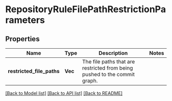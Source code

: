 # RepositoryRuleFilePathRestrictionParameters

## Properties

Name | Type | Description | Notes
------------ | ------------- | ------------- | -------------
**restricted_file_paths** | **Vec<String>** | The file paths that are restricted from being pushed to the commit graph. | 

[[Back to Model list]](../README.md#documentation-for-models) [[Back to API list]](../README.md#documentation-for-api-endpoints) [[Back to README]](../README.md)



